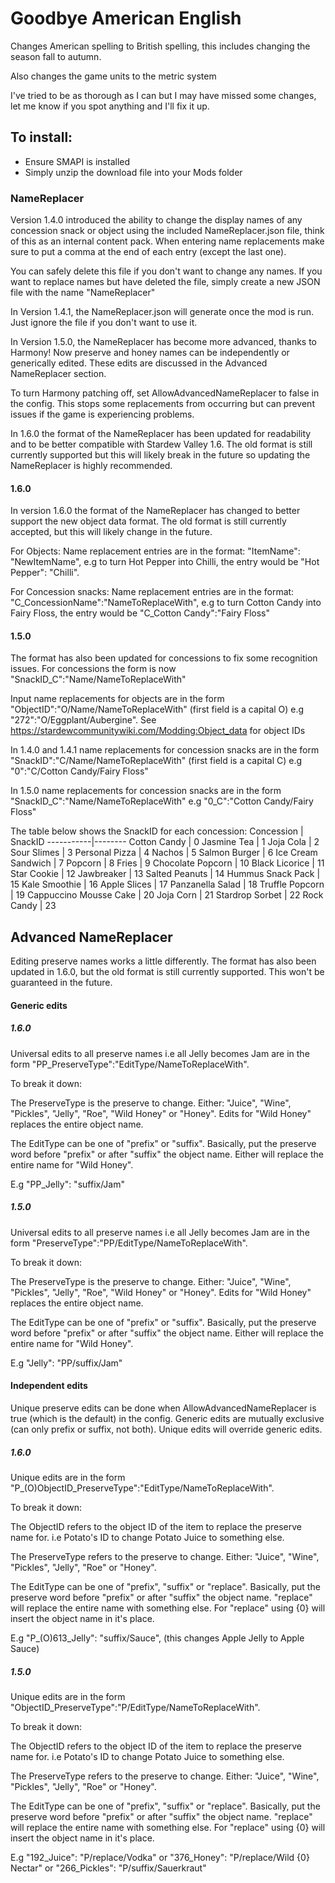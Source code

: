 # Goodbye American English #

Changes American spelling to British spelling, this includes changing the season fall to autumn.

Also changes the game units to the metric system

I've tried to be as thorough as I can but I may have missed some changes, let me know if you spot anything and I'll fix it up.

## To install: ##
- Ensure SMAPI is installed
- Simply unzip the download file into your Mods folder

### NameReplacer ###
Version 1.4.0 introduced the ability to change the display names of any concession snack or object using the included NameReplacer.json file, think of this as an internal content pack. When entering name replacements make sure to put a comma at the end of each entry (except the last one). 

You can safely delete this file if you don't want to change any names. If you want to replace names but have deleted the file, simply create a new JSON file with the name "NameReplacer"

In Version 1.4.1, the NameReplacer.json will generate once the mod is run. Just ignore the file if you don't want to use it.

In Version 1.5.0, the NameReplacer has become more advanced, thanks to Harmony! Now preserve and honey names can be independently or generically edited. These edits are discussed in the Advanced NameReplacer section. 

To turn Harmony patching off, set AllowAdvancedNameReplacer to false in the config. This stops some replacements from occurring but can prevent issues if the game is experiencing problems.

In 1.6.0 the format of the NameReplacer has been updated for readability and to be better compatible with Stardew Valley 1.6. The old format is still currently supported but this will likely break in the future so updating the NameReplacer is highly recommended.
#### 1.6.0 ####
In version 1.6.0 the format of the NameReplacer has changed to better support the new object data format. The old format is still currently accepted, but this will likely change in the future.

For Objects: Name replacement entries are in the format: "ItemName": "NewItemName", e.g to turn Hot Pepper into Chilli, the entry would be "Hot Pepper": "Chilli".

For Concession snacks: Name replacement entries are in the format: "C_ConcessionName":"NameToReplaceWith", e.g to turn Cotton Candy into Fairy Floss, the entry would be "C_Cotton Candy":"Fairy Floss"

#### 1.5.0 ####

The format has also been updated for concessions to fix some recognition issues. For concessions the form is now "SnackID_C":"Name/NameToReplaceWith"

Input name replacements for objects are in the form "ObjectID":"O/Name/NameToReplaceWith" (first field is a capital O) e.g "272":"O/Eggplant/Aubergine". See https://stardewcommunitywiki.com/Modding:Object_data for object IDs

In 1.4.0 and 1.4.1 name replacements for concession snacks are in the form "SnackID":"C/Name/NameToReplaceWith" (first field is a capital C) e.g "0":"C/Cotton Candy/Fairy Floss"

In 1.5.0 name replacements for concession snacks are in the form "SnackID_C":"Name/NameToReplaceWith" e.g "0_C":"Cotton Candy/Fairy Floss"

The table below shows the SnackID for each concession:
Concession | SnackID
-----------|--------
Cotton Candy | 0
Jasmine Tea | 1
Joja Cola | 2
Sour Slimes | 3
Personal Pizza | 4
Nachos | 5
Salmon Burger | 6
Ice Cream Sandwich | 7
Popcorn | 8
Fries | 9
Chocolate Popcorn | 10
Black Licorice | 11
Star Cookie | 12
Jawbreaker | 13
Salted Peanuts | 14
Hummus Snack Pack | 15
Kale Smoothie | 16
Apple Slices | 17
Panzanella Salad | 18
Truffle Popcorn | 19
Cappuccino Mousse Cake | 20
Joja Corn | 21
Stardrop Sorbet | 22
Rock Candy | 23

## Advanced NameReplacer ##

Editing preserve names works a little differently. The format has also been updated in 1.6.0, but the old format is still currently supported. This won't be guaranteed in the future.

#### Generic edits ####

##### 1.6.0 #####
Universal edits to all preserve names i.e all Jelly becomes Jam are in the form "PP_PreserveType":"EditType/NameToReplaceWith".

To break it down:

The PreserveType is the preserve to change. Either: "Juice", "Wine", "Pickles", "Jelly", "Roe", "Wild Honey" or "Honey". Edits for "Wild Honey" replaces the entire object name.

The EditType can be one of "prefix" or "suffix". Basically, put the preserve word before "prefix" or after "suffix" the object name. Either will replace the entire name for "Wild Honey".

E.g "PP_Jelly": "suffix/Jam"

##### 1.5.0 #####

Universal edits to all preserve names i.e all Jelly becomes Jam are in the form "PreserveType":"PP/EditType/NameToReplaceWith".

To break it down:

The PreserveType is the preserve to change. Either: "Juice", "Wine", "Pickles", "Jelly", "Roe", "Wild Honey" or "Honey". Edits for "Wild Honey" replaces the entire object name.

The EditType can be one of "prefix" or "suffix". Basically, put the preserve word before "prefix" or after "suffix" the object name. Either will replace the entire name for "Wild Honey".

E.g "Jelly": "PP/suffix/Jam"

#### Independent edits ####

Unique preserve edits can be done when AllowAdvancedNameReplacer is true (which is the default) in the config. 
Generic edits are mutually exclusive (can only prefix or suffix, not both). Unique edits will override generic edits.

##### 1.6.0 #####
Unique edits are in the form "P_(O)ObjectID_PreserveType":"EditType/NameToReplaceWith".

To break it down:

The ObjectID refers to the object ID of the item to replace the preserve name for. i.e Potato's ID to change Potato Juice to something else.

The PreserveType refers to the preserve to change. Either: "Juice", "Wine", "Pickles", "Jelly", "Roe" or "Honey".

The EditType can be one of "prefix", "suffix" or "replace". Basically, put the preserve word before "prefix" or after "suffix" the object name. "replace" will replace the entire name with something else. For "replace" using {0} will insert the object name in it's place.

E.g "P_(O)613_Jelly": "suffix/Sauce", (this changes Apple Jelly to Apple Sauce)

##### 1.5.0 #####

Unique edits are in the form "ObjectID_PreserveType":"P/EditType/NameToReplaceWith".

To break it down:

The ObjectID refers to the object ID of the item to replace the preserve name for. i.e Potato's ID to change Potato Juice to something else.

The PreserveType refers to the preserve to change. Either: "Juice", "Wine", "Pickles", "Jelly", "Roe" or "Honey".

The EditType can be one of "prefix", "suffix" or "replace". Basically, put the preserve word before "prefix" or after "suffix" the object name. "replace" will replace the entire name with something else. For "replace" using {0} will insert the object name in it's place.

E.g "192_Juice": "P/replace/Vodka" or "376_Honey": "P/replace/Wild {0} Nectar" or "266_Pickles": "P/suffix/Sauerkraut"





